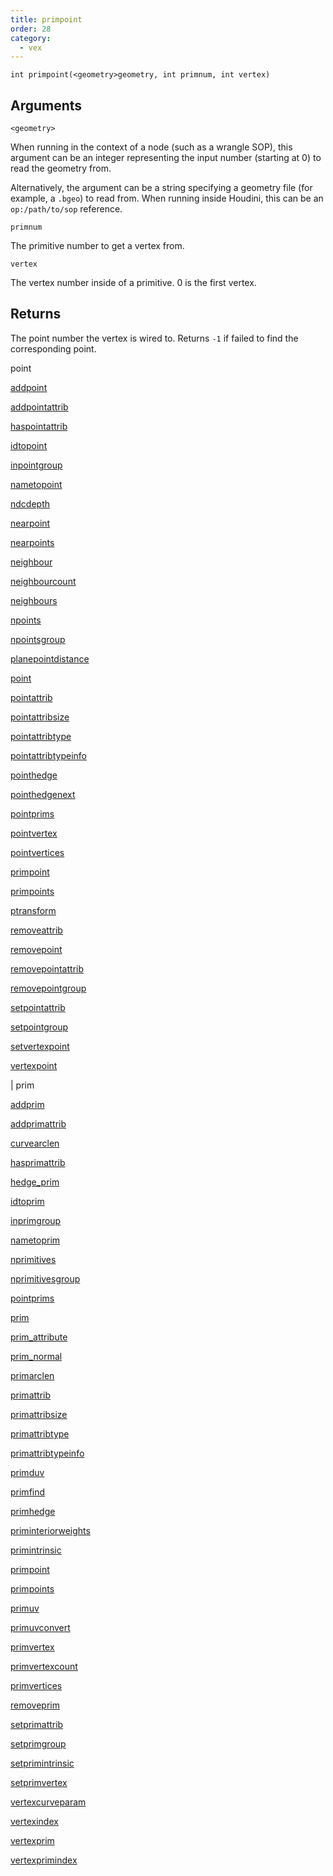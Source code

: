 ```yaml
---
title: primpoint
order: 28
category:
  - vex
---
```


`int primpoint(<geometry>geometry, int primnum, int vertex)`

## Arguments

`<geometry>`

When running in the context of a node (such as a wrangle SOP), this argument can be an integer representing the input number (starting at 0) to read the geometry from.

Alternatively, the argument can be a string specifying a geometry file (for example, a `.bgeo`) to read from. When running inside Houdini, this can be an `op:/path/to/sop` reference.

`primnum`

The primitive number to get a vertex from.

`vertex`

The vertex number inside of a primitive. 0 is the first vertex.

## Returns

The point number the vertex is wired to.
Returns `-1` if failed to find the corresponding point.

point

[addpoint](addpoint.html)

[addpointattrib](addpointattrib.html)

[haspointattrib](haspointattrib.html)

[idtopoint](idtopoint.html)

[inpointgroup](inpointgroup.html)

[nametopoint](nametopoint.html)

[ndcdepth](ndcdepth.html)

[nearpoint](nearpoint.html)

[nearpoints](nearpoints.html)

[neighbour](neighbour.html)

[neighbourcount](neighbourcount.html)

[neighbours](neighbours.html)

[npoints](npoints.html)

[npointsgroup](npointsgroup.html)

[planepointdistance](planepointdistance.html)

[point](point.html)

[pointattrib](pointattrib.html)

[pointattribsize](pointattribsize.html)

[pointattribtype](pointattribtype.html)

[pointattribtypeinfo](pointattribtypeinfo.html)

[pointhedge](pointhedge.html)

[pointhedgenext](pointhedgenext.html)

[pointprims](pointprims.html)

[pointvertex](pointvertex.html)

[pointvertices](pointvertices.html)

[primpoint](primpoint.html)

[primpoints](primpoints.html)

[ptransform](ptransform.html)

[removeattrib](removeattrib.html)

[removepoint](removepoint.html)

[removepointattrib](removepointattrib.html)

[removepointgroup](removepointgroup.html)

[setpointattrib](setpointattrib.html)

[setpointgroup](setpointgroup.html)

[setvertexpoint](setvertexpoint.html)

[vertexpoint](vertexpoint.html)

|
prim

[addprim](addprim.html)

[addprimattrib](addprimattrib.html)

[curvearclen](curvearclen.html)

[hasprimattrib](hasprimattrib.html)

[hedge_prim](hedge_prim.html)

[idtoprim](idtoprim.html)

[inprimgroup](inprimgroup.html)

[nametoprim](nametoprim.html)

[nprimitives](nprimitives.html)

[nprimitivesgroup](nprimitivesgroup.html)

[pointprims](pointprims.html)

[prim](prim.html)

[prim_attribute](prim_attribute.html)

[prim_normal](prim_normal.html)

[primarclen](primarclen.html)

[primattrib](primattrib.html)

[primattribsize](primattribsize.html)

[primattribtype](primattribtype.html)

[primattribtypeinfo](primattribtypeinfo.html)

[primduv](primduv.html)

[primfind](primfind.html)

[primhedge](primhedge.html)

[priminteriorweights](priminteriorweights.html)

[primintrinsic](primintrinsic.html)

[primpoint](primpoint.html)

[primpoints](primpoints.html)

[primuv](primuv.html)

[primuvconvert](primuvconvert.html)

[primvertex](primvertex.html)

[primvertexcount](primvertexcount.html)

[primvertices](primvertices.html)

[removeprim](removeprim.html)

[setprimattrib](setprimattrib.html)

[setprimgroup](setprimgroup.html)

[setprimintrinsic](setprimintrinsic.html)

[setprimvertex](setprimvertex.html)

[vertexcurveparam](vertexcurveparam.html)

[vertexindex](vertexindex.html)

[vertexprim](vertexprim.html)

[vertexprimindex](vertexprimindex.html)
